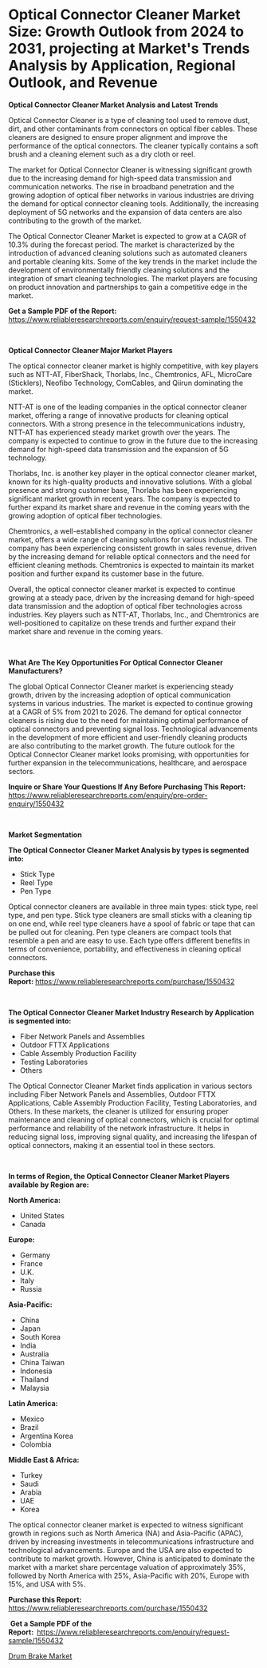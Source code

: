 <p><h1>Optical Connector Cleaner Market Size: Growth Outlook from 2024 to 2031, projecting at Market's Trends Analysis by Application, Regional Outlook, and Revenue</h1></p><p><strong>Optical Connector Cleaner Market Analysis and Latest Trends</strong></p>
<p><p>Optical Connector Cleaner is a type of cleaning tool used to remove dust, dirt, and other contaminants from connectors on optical fiber cables. These cleaners are designed to ensure proper alignment and improve the performance of the optical connectors. The cleaner typically contains a soft brush and a cleaning element such as a dry cloth or reel.</p><p>The market for Optical Connector Cleaner is witnessing significant growth due to the increasing demand for high-speed data transmission and communication networks. The rise in broadband penetration and the growing adoption of optical fiber networks in various industries are driving the demand for optical connector cleaning tools. Additionally, the increasing deployment of 5G networks and the expansion of data centers are also contributing to the growth of the market.</p><p>The Optical Connector Cleaner Market is expected to grow at a CAGR of 10.3% during the forecast period. The market is characterized by the introduction of advanced cleaning solutions such as automated cleaners and portable cleaning kits. Some of the key trends in the market include the development of environmentally friendly cleaning solutions and the integration of smart cleaning technologies. The market players are focusing on product innovation and partnerships to gain a competitive edge in the market.</p></p>
<p><strong>Get a Sample PDF of the Report:&nbsp;</strong> <a href="https://www.reliableresearchreports.com/enquiry/request-sample/1550432">https://www.reliableresearchreports.com/enquiry/request-sample/1550432</a></p>
<p>&nbsp;</p>
<p><strong>Optical Connector Cleaner Major Market Players</strong></p>
<p><p>The optical connector cleaner market is highly competitive, with key players such as NTT-AT, FiberShack, Thorlabs, Inc., Chemtronics, AFL, MicroCare (Sticklers), Neofibo Technology, ComCables, and Qiirun dominating the market. </p><p>NTT-AT is one of the leading companies in the optical connector cleaner market, offering a range of innovative products for cleaning optical connectors. With a strong presence in the telecommunications industry, NTT-AT has experienced steady market growth over the years. The company is expected to continue to grow in the future due to the increasing demand for high-speed data transmission and the expansion of 5G technology.</p><p>Thorlabs, Inc. is another key player in the optical connector cleaner market, known for its high-quality products and innovative solutions. With a global presence and strong customer base, Thorlabs has been experiencing significant market growth in recent years. The company is expected to further expand its market share and revenue in the coming years with the growing adoption of optical fiber technologies.</p><p>Chemtronics, a well-established company in the optical connector cleaner market, offers a wide range of cleaning solutions for various industries. The company has been experiencing consistent growth in sales revenue, driven by the increasing demand for reliable optical connectors and the need for efficient cleaning methods. Chemtronics is expected to maintain its market position and further expand its customer base in the future.</p><p>Overall, the optical connector cleaner market is expected to continue growing at a steady pace, driven by the increasing demand for high-speed data transmission and the adoption of optical fiber technologies across industries. Key players such as NTT-AT, Thorlabs, Inc., and Chemtronics are well-positioned to capitalize on these trends and further expand their market share and revenue in the coming years.</p></p>
<p>&nbsp;</p>
<p><strong>What Are The Key Opportunities For Optical Connector Cleaner Manufacturers?</strong></p>
<p><p>The global Optical Connector Cleaner market is experiencing steady growth, driven by the increasing adoption of optical communication systems in various industries. The market is expected to continue growing at a CAGR of 5% from 2021 to 2026. The demand for optical connector cleaners is rising due to the need for maintaining optimal performance of optical connectors and preventing signal loss. Technological advancements in the development of more efficient and user-friendly cleaning products are also contributing to the market growth. The future outlook for the Optical Connector Cleaner market looks promising, with opportunities for further expansion in the telecommunications, healthcare, and aerospace sectors.</p></p>
<p><strong>Inquire or Share Your Questions If Any Before Purchasing This Report:</strong> <a href="https://www.reliableresearchreports.com/enquiry/pre-order-enquiry/1550432">https://www.reliableresearchreports.com/enquiry/pre-order-enquiry/1550432</a></p>
<p>&nbsp;</p>
<p><strong>Market Segmentation</strong></p>
<p><strong>The Optical Connector Cleaner Market Analysis by types is segmented into:</strong></p>
<p><ul><li>Stick Type</li><li>Reel Type</li><li>Pen Type</li></ul></p>
<p><p>Optical connector cleaners are available in three main types: stick type, reel type, and pen type. Stick type cleaners are small sticks with a cleaning tip on one end, while reel type cleaners have a spool of fabric or tape that can be pulled out for cleaning. Pen type cleaners are compact tools that resemble a pen and are easy to use. Each type offers different benefits in terms of convenience, portability, and effectiveness in cleaning optical connectors.</p></p>
<p><strong>Purchase this Report:&nbsp;</strong><a href="https://www.reliableresearchreports.com/purchase/1550432">https://www.reliableresearchreports.com/purchase/1550432</a></p>
<p>&nbsp;</p>
<p><strong>The Optical Connector Cleaner Market Industry Research by Application is segmented into:</strong></p>
<p><ul><li>Fiber Network Panels and Assemblies</li><li>Outdoor FTTX Applications</li><li>Cable Assembly Production Facility</li><li>Testing Laboratories</li><li>Others</li></ul></p>
<p><p>The Optical Connector Cleaner Market finds application in various sectors including Fiber Network Panels and Assemblies, Outdoor FTTX Applications, Cable Assembly Production Facility, Testing Laboratories, and Others. In these markets, the cleaner is utilized for ensuring proper maintenance and cleaning of optical connectors, which is crucial for optimal performance and reliability of the network infrastructure. It helps in reducing signal loss, improving signal quality, and increasing the lifespan of optical connectors, making it an essential tool in these sectors.</p></p>
<p>&nbsp;</p>
<p><strong>In terms of Region, the Optical Connector Cleaner Market Players available by Region are:</strong></p>
<p>
    <p> <strong> North America: </strong>
        <ul>
            <li>United States</li>
            <li>Canada</li>
        </ul>
        </p> 
    <p> <strong> Europe: </strong>
        <ul>
            <li>Germany</li>
            <li>France</li>
            <li>U.K.</li>
            <li>Italy</li>
            <li>Russia</li>
        </ul>
        </p> 
    <p> <strong> Asia-Pacific: </strong>
        <ul>
            <li>China</li>
            <li>Japan</li>
            <li>South Korea</li>
            <li>India</li>
            <li>Australia</li>
            <li>China Taiwan</li>
            <li>Indonesia</li>
            <li>Thailand</li>
            <li>Malaysia</li>
        </ul>
        </p> 
    <p> <strong> Latin America: </strong>
        <ul>
            <li>Mexico</li>
            <li>Brazil</li>
            <li>Argentina Korea</li>
            <li>Colombia</li>
        </ul>
        </p> 
    <p> <strong> Middle East & Africa: </strong>
        <ul>
            <li>Turkey</li>
            <li>Saudi</li>
            <li>Arabia</li>
            <li>UAE</li>
            <li>Korea</li>
        </ul>
    </p>
    </p>
<p><p>The optical connector cleaner market is expected to witness significant growth in regions such as North America (NA) and Asia-Pacific (APAC), driven by increasing investments in telecommunications infrastructure and technological advancements. Europe and the USA are also expected to contribute to market growth. However, China is anticipated to dominate the market with a market share percentage valuation of approximately 35%, followed by North America with 25%, Asia-Pacific with 20%, Europe with 15%, and USA with 5%.</p></p>
<p><strong>Purchase this Report: </strong><a href="https://www.reliableresearchreports.com/purchase/1550432">https://www.reliableresearchreports.com/purchase/1550432</a></p>
<p>&nbsp;<strong>Get a Sample PDF of the Report:&nbsp;&nbsp;</strong><a href="https://www.reliableresearchreports.com/enquiry/request-sample/1550432">https://www.reliableresearchreports.com/enquiry/request-sample/1550432</a></p>
<p><strong></strong></p>
<p><p><a href="https://adventurous-uranium-ef9.notion.site/Drum-Brake-Market-with-the-goal-of-estimating-the-market-size-and-future-growth-potential-of-various-d7fc262be008472fadcf954d3532ed8f">Drum Brake Market</a></p></p>